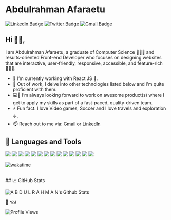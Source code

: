 # Abdulrahman Afaraetu

[![Linkedin Badge](https://img.shields.io/badge/-abdulrahmanafaraetu-blue?style=flat-square&logo=Linkedin&logoColor=white&link=https://www.linkedin.com/in/afaraetu94/)](https://www.linkedin.com/in/afaraetu94/)
[![Twitter Badge](https://img.shields.io/badge/-Abd'rahman-blue?style=flat-square&logo=Twitter&logoColor=white&link=https://twitter.com/_rhammy)](https://twitter.com/_rhammy)
[![Gmail Badge](https://img.shields.io/badge/-afaraeturahman@gmail.com-c14438?style=flat-square&logo=Gmail&logoColor=white&link=mailto:afaraeturahman@gmail.com)](mailto:afaraeturahman@gmail.com)

## Hi 👋🏽,

I am Abdulrahman Afaraetu, a graduate of Computer Science 👨🏽‍🎓 and results-oriented Front-end Developer who focuses on designing websites that are interactive, user-friendly, responsive, accessible, and feature-rich 👨🏽‍💻.

- 🔭 I’m currently working with React JS 💚.
- 🌱 Out of work, I delve into other technologies listed below and i'm quite proficient with them.
- 💻👯 I’m always looking forward to work on awesome product(s) where I get to apply my skills as part of a fast-paced, quality-driven team.
- ⚡ Fun fact: I love Video games, Soccer and I love travels and exploration ✈️.
- 📫 Reach out to me via: [Gmail](mailto:afaraeturahman@gmail.com) or [LinkedIn](https://www.linkedin.com/in/afaraetu94/)

## 🔧 Languages and Tools

![](https://img.shields.io/badge/JavaScript-informational?style=flat&logo=javascript&logoColor=000000&color=238636&labelColor=F7DF1E)
![](https://img.shields.io/badge/React-informational?style=flat&logo=react&logoColor=white&color=238636&labelColor=61DAFB)
![](https://img.shields.io/badge/Redux-informational?style=flat&logo=Redux&logoColor=white&color=238636&labelColor=764ABC)
![](https://img.shields.io/badge/Express-informational?style=flat&logo=express&logoColor=339933&color=238636&labelColor=ffffff)
![](https://img.shields.io/badge/MongoDB-informational?style=flat&logo=mongodb&logoColor=47A248&color=238636&labelColor=000)
![](https://img.shields.io/badge/MySQL-informational?style=flat&logo=mysql&logoColor=ffffff&color=238636&labelColor=4479A1)
![](https://img.shields.io/badge/WordPress-informational?style=flat&logo=wordpress&logoColor=06B6D4&color=238636&labelColor=FFFFFF)
![](https://img.shields.io/badge/WebFlow-informational?style=flat&logo=webflow&logoColor=06B6D4&color=238636&labelColor=FFFFFF)
![](https://img.shields.io/badge/Bootstrap-informational?style=flat&logo=bootstrap&logoColor=ffffff&color=238636&labelColor=7952B3)
![](https://img.shields.io/badge/SCSS-informational?style=flat&logo=sass&logoColor=C76494&color=238636&labelColor=FFFFFF)
![](https://img.shields.io/badge/GIT-informational?style=flat&logo=git&logoColor=ffffff&color=238636&labelColor=F05032)
![](https://img.shields.io/badge/GitHub-informational?style=flat&logo=github&logoColor=ffffff&color=238636&labelColor=181717)
![](https://img.shields.io/badge/VS%20Code-informational?style=flat&logo=visual-studio-code&logoColor=007ACC&color=238636&labelColor=ffffff)
![](https://img.shields.io/badge/Linux-informational?style=flat&logo=linux&logoColor=000000&color=238636&labelColor=FCC624)

[![wakatime](https://wakatime.com/badge/user/49f0899f-07ec-44d7-854d-b6ce6d9db709.svg)](https://wakatime.com/@49f0899f-07ec-44d7-854d-b6ce6d9db709)

<!-- <a href="https://github.com/RahmanC/RahmanC">
  <img height="235px" align="center" src="https://github-readme-stats.vercel.app/api/top-langs/?username=RahmanC&hide=java&title_color=ffffff&text_color=c9cacc&icon_color=2bbc8a&bg_color=1d1f21" />
</a> -->
<br>
## 📈 GitHub Stats

![A B D U L R A H M A N's Github Stats](https://github-readme-stats.vercel.app/api?username=rahmanC&theme=merko&show_icons=true&custom_title=Activity%20Stats&title_color=40c463&text_color=b9c1c9&bg_color=161b22&hide_border=true&icon_color=40c463)

🥂 Yo!

![Profile Views](https://gpvc.arturio.dev/rahmanC)
